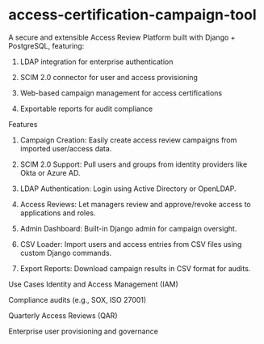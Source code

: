 # access-certification-campaign-tool

A secure and extensible Access Review Platform built with Django + PostgreSQL, featuring:

1. LDAP integration for enterprise authentication

2. SCIM 2.0 connector for user and access provisioning

3. Web-based campaign management for access certifications

4. Exportable reports for audit compliance


Features
1. Campaign Creation: Easily create access review campaigns from imported user/access data.

2. SCIM 2.0 Support: Pull users and groups from identity providers like Okta or Azure AD.

3. LDAP Authentication: Login using Active Directory or OpenLDAP.

4. Access Reviews: Let managers review and approve/revoke access to applications and roles.

5. Admin Dashboard: Built-in Django admin for campaign oversight.

6. CSV Loader: Import users and access entries from CSV files using custom Django commands.

7. Export Reports: Download campaign results in CSV format for audits.

Use Cases
Identity and Access Management (IAM)

Compliance audits (e.g., SOX, ISO 27001)

Quarterly Access Reviews (QAR)

Enterprise user provisioning and governance


